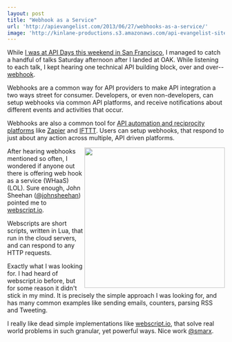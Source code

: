 ```yaml
---
layout: post
title: "Webhook as a Service"
url: 'http://apievangelist.com/2013/06/27/webhooks-as-a-service/'
image: 'http://kinlane-productions.s3.amazonaws.com/api-evangelist-site/blog/webscript-io-logo.png'
---
```


[<img class="c1" src="https://s3.amazonaws.com/kinlane-productions/api-evangelist/webscript/webscript-io-logo.png" alt="" align="right" />][1]

While [I was at API Days this weekend in San Francisco][2], I managed to catch a handful of talks Saturday afternoon after I landed at OAK. While listening to each talk, I kept hearing one technical API building block, over and over--[webhook][3].

Webhooks are a common way for API providers to make API integration a two ways street for consumer. Developers, or even non-developers, can setup webhooks via common API platforms, and receive notifications about different events and activities that occur.

Webhooks are also a common tool for [API automation and reciprocity platforms][4] like [Zapier][5] and [IFTTT][6]. Users can setup webhooks, that respond to just about any action across multiple, API driven platforms.

[<img class="c1" src="https://s3.amazonaws.com/kinlane-productions/api-evangelist/webscript/webscripts-io-webhook-script-example.png" alt="" width="325" align="right" />][1]

After hearing webhooks mentioned so often, I wondered if anyone out there is offering web hook as a service (WHaaS) (LOL). Sure enough, John Sheehan ([@johnsheehan][7]) pointed me to [webscript.io][1].

Webscripts are short scripts, written in Lua, that run in the cloud servers, and can respond to any HTTP requests.

Exactly what I was looking for. I had heard of webscript.io before, but for some reason it didn't stick in my mind. It is precisely the simple approach I was looking for, and has many common examples like sending emails, counters, parsing RSS and Tweeting.

I really like dead simple implementations like [webscript.io][1], that solve real world problems in such granular, yet powerful ways. Nice work [@smarx][8].

   [1]: https://webscript.io/
   [2]: http://www.apievangelist.com/2013/06/23/a-great-time-at-api-days-san-francisco/
   [3]: http://en.wikipedia.org/wiki/Webhook
   [4]: http://reciprocity.apievangelist.com/companies.html
   [5]: http://reciprocity.apievangelist.com/companies-detail.html?id=38
   [6]: http://reciprocity.apievangelist.com/companies-detail.html?id=39
   [7]: https://twitter.com/johnsheehan
   [8]: https://twitter.com/smarx
